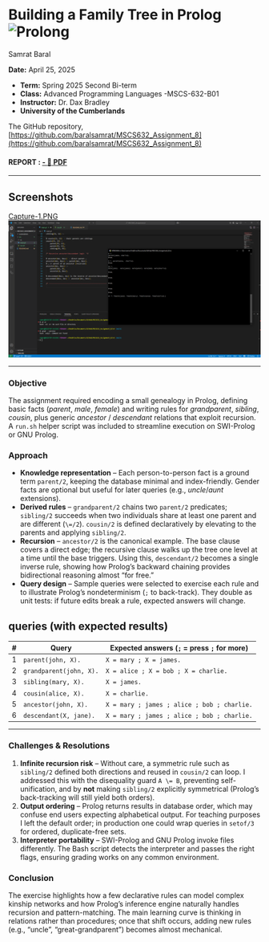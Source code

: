  # Building a Family Tree in Prolog ![Prolong](https://img.shields.io/badge/built%20with-Prolong-blue)
Samrat Baral

**Date:** April 25, 2025
- **Term:** Spring 2025 Second Bi-term 
- **Class:** Advanced Programming Languages -MSCS-632-B01
- **Instructor:** Dr. Dax Bradley
- **University of the Cumberlands**


 The GitHub repository, [https://github.com/baralsamrat/MSCS632_Assignment_8](https://github.com/baralsamrat/MSCS632_Assignment_8)

#### REPORT : [ - :notebook_with_decorative_cover: ](/reports.pdf) [ PDF ](https://github.com/baralsamrat/MSCS632_Assignment_8/blob/main/reports.pdf) 
---

## Screenshots

[Capture-1.PNG ![1](/screenshots/Capture-1.PNG) ](https://github.com/baralsamrat/MSCS632_Assignment_7/blob/main/screenshots/Capture-1.PNG)

---

### Objective  
The assignment required encoding a small genealogy in Prolog, defining basic facts (*parent*, *male*, *female*) and writing rules for *grandparent*, *sibling*, *cousin*, plus generic *ancestor* / *descendant* relations that exploit recursion. A `run.sh` helper script was included to streamline execution on SWI-Prolog or GNU Prolog.

### Approach  
* **Knowledge representation** – Each person-to-person fact is a ground term `parent/2`, keeping the database minimal and index-friendly. Gender facts are optional but useful for later queries (e.g., *uncle*/*aunt* extensions).  
* **Derived rules** – `grandparent/2` chains two `parent/2` predicates; `sibling/2` succeeds when two individuals share at least one parent and are different (`\=/2`). `cousin/2` is defined declaratively by elevating to the parents and applying `sibling/2`.  
* **Recursion** – `ancestor/2` is the canonical example. The base clause covers a direct edge; the recursive clause walks up the tree one level at a time until the base triggers. Using this, `descendant/2` becomes a single inverse rule, showing how Prolog’s backward chaining provides bidirectional reasoning almost “for free.”  
* **Query design** – Sample queries were selected to exercise each rule and to illustrate Prolog’s nondeterminism (`;` to back-track). They double as unit tests: if future edits break a rule, expected answers will change.



##  queries (with expected results)

| # | Query | Expected answers (`;` = press `;` for more) |
|---|-------|---------------------------------------------|
| 1 | `parent(john, X).` | `X = mary ; X = james.` |
| 2 | `grandparent(john, X).` | `X = alice ; X = bob ; X = charlie.` |
| 3 | `sibling(mary, X).` | `X = james.` |
| 4 | `cousin(alice, X).` | `X = charlie.` |
| 5 | `ancestor(john, X).` | `X = mary ; james ; alice ; bob ; charlie.` |
| 6 | `descendant(X, jane).` | `X = mary ; james ; alice ; bob ; charlie.` |

---
 
### Challenges & Resolutions  
1. **Infinite recursion risk** – Without care, a symmetric rule such as `sibling/2` defined both directions and reused in `cousin/2` can loop. I addressed this with the disequality guard `A \= B`, preventing self-unification, and by **not** making `sibling/2` explicitly symmetrical (Prolog’s back-tracking will still yield both orders).  
2. **Output ordering** – Prolog returns results in database order, which may confuse end users expecting alphabetical output. For teaching purposes I left the default order; in production one could wrap queries in `setof/3` for ordered, duplicate-free sets.  
3. **Interpreter portability** – SWI-Prolog and GNU Prolog invoke files differently. The Bash script detects the interpreter and passes the right flags, ensuring grading works on any common environment.

### Conclusion  
The exercise highlights how a few declarative rules can model complex kinship networks and how Prolog’s inference engine naturally handles recursion and pattern-matching. The main learning curve is thinking in relations rather than procedures; once that shift occurs, adding new rules (e.g., “uncle”, “great-grandparent”) becomes almost mechanical.